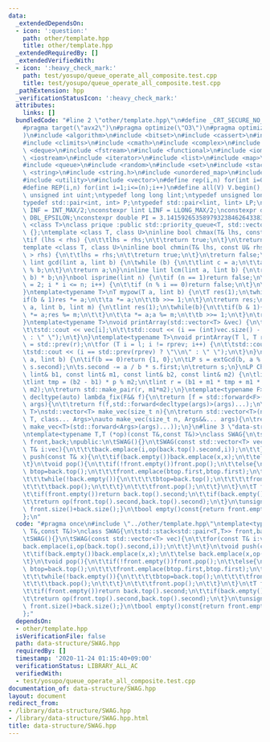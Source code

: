 ```yaml
---
data:
  _extendedDependsOn:
  - icon: ':question:'
    path: other/template.hpp
    title: other/template.hpp
  _extendedRequiredBy: []
  _extendedVerifiedWith:
  - icon: ':heavy_check_mark:'
    path: test/yosupo/queue_operate_all_composite.test.cpp
    title: test/yosupo/queue_operate_all_composite.test.cpp
  _pathExtension: hpp
  _verificationStatusIcon: ':heavy_check_mark:'
  attributes:
    links: []
  bundledCode: "#line 2 \"other/template.hpp\"\n#define _CRT_SECURE_NO_WARNINGS\n\
    #pragma target(\"avx2\")\n#pragma optimize(\"O3\")\n#pragma optimize(\"unroll-loops\"\
    )\n#include <algorithm>\n#include <bitset>\n#include <cassert>\n#include <cfloat>\n\
    #include <climits>\n#include <cmath>\n#include <complex>\n#include <ctime>\n#include\
    \ <deque>\n#include <fstream>\n#include <functional>\n#include <iomanip>\n#include\
    \ <iostream>\n#include <iterator>\n#include <list>\n#include <map>\n#include <memory>\n\
    #include <queue>\n#include <random>\n#include <set>\n#include <stack>\n#include\
    \ <string>\n#include <string.h>\n#include <unordered_map>\n#include <unordered_set>\n\
    #include <utility>\n#include <vector>\n#define rep(i,n) for(int i=0;i<(n);i++)\n\
    #define REP(i,n) for(int i=1;i<=(n);i++)\n#define all(V) V.begin(),V.end()\ntypedef\
    \ unsigned int uint;\ntypedef long long lint;\ntypedef unsigned long long ulint;\n\
    typedef std::pair<int, int> P;\ntypedef std::pair<lint, lint> LP;\nconstexpr int\
    \ INF = INT_MAX/2;\nconstexpr lint LINF = LLONG_MAX/2;\nconstexpr double eps =\
    \ DBL_EPSILON;\nconstexpr double PI = 3.141592653589793238462643383279;\ntemplate\
    \ <class T>\nclass prique :public std::priority_queue<T, std::vector<T>, std::greater<T>>\
    \ {};\ntemplate <class T, class U>\ninline bool chmax(T& lhs, const U& rhs) {\n\
    \tif (lhs < rhs) {\n\t\tlhs = rhs;\n\t\treturn true;\n\t}\n\treturn false;\n}\n\
    template <class T, class U>\ninline bool chmin(T& lhs, const U& rhs) {\n\tif (lhs\
    \ > rhs) {\n\t\tlhs = rhs;\n\t\treturn true;\n\t}\n\treturn false;\n}\ninline\
    \ lint gcd(lint a, lint b) {\n\twhile (b) {\n\t\tlint c = a;\n\t\ta = b; b = c\
    \ % b;\n\t}\n\treturn a;\n}\ninline lint lcm(lint a, lint b) {\n\treturn a / gcd(a,\
    \ b) * b;\n}\nbool isprime(lint n) {\n\tif (n == 1)return false;\n\tfor (int i\
    \ = 2; i * i <= n; i++) {\n\t\tif (n % i == 0)return false;\n\t}\n\treturn true;\n\
    }\ntemplate<typename T>\nT mypow(T a, lint b) {\n\tT res(1);\n\twhile(b){\n\t\t\
    if(b & 1)res *= a;\n\t\ta *= a;\n\t\tb >>= 1;\n\t}\n\treturn res;\n}\nlint modpow(lint\
    \ a, lint b, lint m) {\n\tlint res(1);\n\twhile(b){\n\t\tif(b & 1){\n\t\t\tres\
    \ *= a;res %= m;\n\t\t}\n\t\ta *= a;a %= m;\n\t\tb >>= 1;\n\t}\n\treturn res;\n\
    }\ntemplate<typename T>\nvoid printArray(std::vector<T> &vec) {\n\trep(i, vec.size()){\n\
    \t\tstd::cout << vec[i];\n\t\tstd::cout << (i == (int)vec.size() - 1 ? \"\\n\"\
    \ : \" \");\n\t}\n}\ntemplate<typename T>\nvoid printArray(T l, T r) {\n\tT rprev\
    \ = std::prev(r);\n\tfor (T i = l; i != rprev; i++) {\n\t\tstd::cout << *i;\n\t\
    \tstd::cout << (i == std::prev(rprev) ? \"\\n\" : \" \");\n\t}\n}\nLP extGcd(lint\
    \ a, lint b) {\n\tif(b == 0)return {1, 0};\n\tLP s = extGcd(b, a % b);\n\tstd::swap(s.first,\
    \ s.second);\n\ts.second -= a / b * s.first;\n\treturn s;\n}\nLP ChineseRem(const\
    \ lint& b1, const lint& m1, const lint& b2, const lint& m2) {\n\tlint p = extGcd(m1,m2).first;\n\
    \tlint tmp = (b2 - b1) * p % m2;\n\tlint r = (b1 + m1 * tmp + m1 * m2) % (m1 *\
    \ m2);\n\treturn std::make_pair(r, m1*m2);\n}\ntemplate<typename F>\ninline constexpr\
    \ decltype(auto) lambda_fix(F&& f){\n\treturn [f = std::forward<F>(f)](auto&&...\
    \ args){\n\t\treturn f(f,std::forward<decltype(args)>(args)...);\n\t};\n}\ntemplate<typename\
    \ T>\nstd::vector<T> make_vec(size_t n){\n\treturn std::vector<T>(n);\n}\ntemplate<typename\
    \ T, class... Args>\nauto make_vec(size_t n, Args&&... args){\n\treturn std::vector<decltype(make_vec<T>(args...))>(n,\
    \ make_vec<T>(std::forward<Args>(args)...));\n}\n#line 3 \"data-structure/SWAG.hpp\"\
    \ntemplate<typename T,T (*op)(const T&,const T&)>\nclass SWAG{\n\tstd::stack<std::pair<T,T>>\
    \ front,back;\npublic:\n\tSWAG(){}\n\tSWAG(const std::vector<T> vec){\n\t\tfor(const\
    \ T& i:vec){\n\t\t\tback.emplace(i,op(back.top().second,i));\n\t\t}\n\t}\n\tvoid\
    \ push(const T& x){\n\t\tif(back.empty())back.emplace(x,x);\n\t\telse back.emplace(x,op(back.top().second,x));\n\
    \t}\n\tvoid pop(){\n\t\tif(!front.empty())front.pop();\n\t\telse{\n\t\t\tauto\
    \ btop=back.top();\n\t\t\tfront.emplace(btop.first,btop.first);\n\t\t\tback.pop();\n\
    \t\t\twhile(!back.empty()){\n\t\t\t\tbtop=back.top();\n\t\t\t\tfront.emplace(btop.first,op(btop.first,front.top().second));\n\
    \t\t\t\tback.pop();\n\t\t\t}\n\t\t\tfront.pop();\n\t\t}\n\t}\n\tT fold()const{\n\
    \t\tif(front.empty())return back.top().second;\n\t\tif(back.empty())return front.top().second;\n\
    \t\treturn op(front.top().second,back.top().second);\n\t}\n\tunsigned int size()const{return\
    \ front.size()+back.size();}\n\tbool empty()const{return front.empty()&&back.empty();}\n\
    };\n"
  code: "#pragma once\n#include \"../other/template.hpp\"\ntemplate<typename T,T (*op)(const\
    \ T&,const T&)>\nclass SWAG{\n\tstd::stack<std::pair<T,T>> front,back;\npublic:\n\
    \tSWAG(){}\n\tSWAG(const std::vector<T> vec){\n\t\tfor(const T& i:vec){\n\t\t\t\
    back.emplace(i,op(back.top().second,i));\n\t\t}\n\t}\n\tvoid push(const T& x){\n\
    \t\tif(back.empty())back.emplace(x,x);\n\t\telse back.emplace(x,op(back.top().second,x));\n\
    \t}\n\tvoid pop(){\n\t\tif(!front.empty())front.pop();\n\t\telse{\n\t\t\tauto\
    \ btop=back.top();\n\t\t\tfront.emplace(btop.first,btop.first);\n\t\t\tback.pop();\n\
    \t\t\twhile(!back.empty()){\n\t\t\t\tbtop=back.top();\n\t\t\t\tfront.emplace(btop.first,op(btop.first,front.top().second));\n\
    \t\t\t\tback.pop();\n\t\t\t}\n\t\t\tfront.pop();\n\t\t}\n\t}\n\tT fold()const{\n\
    \t\tif(front.empty())return back.top().second;\n\t\tif(back.empty())return front.top().second;\n\
    \t\treturn op(front.top().second,back.top().second);\n\t}\n\tunsigned int size()const{return\
    \ front.size()+back.size();}\n\tbool empty()const{return front.empty()&&back.empty();}\n\
    };"
  dependsOn:
  - other/template.hpp
  isVerificationFile: false
  path: data-structure/SWAG.hpp
  requiredBy: []
  timestamp: '2020-11-24 01:15:40+09:00'
  verificationStatus: LIBRARY_ALL_AC
  verifiedWith:
  - test/yosupo/queue_operate_all_composite.test.cpp
documentation_of: data-structure/SWAG.hpp
layout: document
redirect_from:
- /library/data-structure/SWAG.hpp
- /library/data-structure/SWAG.hpp.html
title: data-structure/SWAG.hpp
---
```


